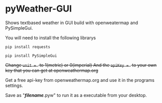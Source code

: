 # pyWeather-GUI
Shows textbased weather in GUI build with openweatermap and PySimpleGui.

You will need to install the following librarys

```pip install requests``` 

```pip install PySimpleGui```

~~Change ```unit = ``` to 1(metric) or 0(imperial)
And the ```apiKey = ``` to your own key that you can get at openweathermap.org~~ 

Get a free api-key from openweathermap.org and use it in the programs settings.

Save as "***filename***.pyw" to run it as a executable from your desktop.
